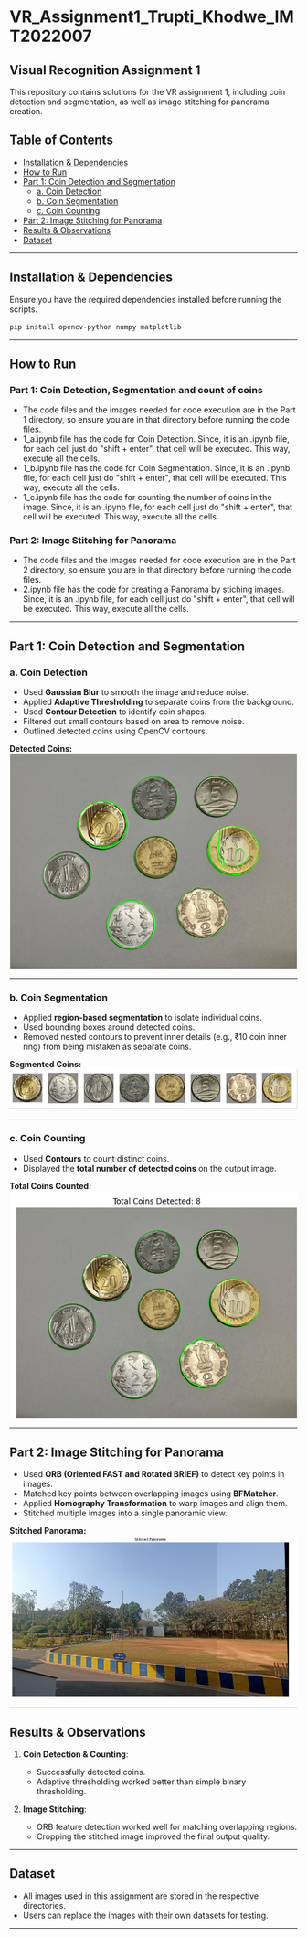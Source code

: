 # VR_Assignment1_Trupti_Khodwe_IMT2022007

## Visual Recognition Assignment 1

This repository contains solutions for the VR assignment 1, including coin detection and segmentation, as well as image stitching for panorama creation.

## Table of Contents
- [Installation & Dependencies](#installation--dependencies)
- [How to Run](#how-to-run)
- [Part 1: Coin Detection and Segmentation](#part-1-coin-detection-and-segmentation)
  - [a. Coin Detection](#a-coin-detection)
  - [b. Coin Segmentation](#b-coin-segmentation)
  - [c. Coin Counting](#c-coin-counting)
- [Part 2: Image Stitching for Panorama](#part-2-image-stitching-for-panorama)
- [Results & Observations](#results--observations)
- [Dataset](#dataset)

---

## Installation & Dependencies
Ensure you have the required dependencies installed before running the scripts.

```bash
pip install opencv-python numpy matplotlib
```

---

## How to Run
### Part 1: Coin Detection, Segmentation and count of coins

- The code files and the images needed for code execution are in the Part 1 directory, so ensure you are in that directory before running the code files.  
- 1_a.ipynb file has the code for Coin Detection. Since, it is an .ipynb file, for each cell just do "shift + enter", that cell will be executed. This way, execute all the cells. 
- 1_b.ipynb file has the code for Coin Segmentation. Since, it is an .ipynb file, for each cell just do "shift + enter", that cell will be executed. This way, execute all the cells. 
- 1_c.ipynb file has the code for counting the number of coins in the image. Since, it is an .ipynb file, for each cell just do "shift + enter", that cell will be executed. This way, execute all the cells. 

### Part 2: Image Stitching for Panorama

- The code files and the images needed for code execution are in the Part 2 directory, so ensure you are in that directory before running the code files.  
- 2.ipynb file has the code for creating a Panorama by stiching images. Since, it is an .ipynb file, for each cell just do "shift + enter", that cell will be executed. This way, execute all the cells.

---

## Part 1: Coin Detection and Segmentation

### a. Coin Detection
- Used **Gaussian Blur** to smooth the image and reduce noise.
- Applied **Adaptive Thresholding** to separate coins from the background.
- Used **Contour Detection** to identify coin shapes.
- Filtered out small contours based on area to remove noise.
- Outlined detected coins using OpenCV contours.

**Detected Coins:**  
![Detected Coins](Part%201/1_a.png)

---

### b. Coin Segmentation
- Applied **region-based segmentation** to isolate individual coins.
- Used bounding boxes around detected coins.
- Removed nested contours to prevent inner details (e.g., ₹10 coin inner ring) from being mistaken as separate coins.

**Segmented Coins:**  
![Segmented Coins](Part%201/1_b.png)

---

### c. Coin Counting
- Used **Contours** to count distinct coins.
- Displayed the **total number of detected coins** on the output image.

**Total Coins Counted:**  
![Total Coins Counted](Part%201/1_c.png)

---

## Part 2: Image Stitching for Panorama
- Used **ORB (Oriented FAST and Rotated BRIEF)** to detect key points in images.
- Matched key points between overlapping images using **BFMatcher**.
- Applied **Homography Transformation** to warp images and align them.
- Stitched multiple images into a single panoramic view.

**Stitched Panorama:**  
![Stitched Panorama](Part%202/Final%20Output%20Images/Final_Panorama.png)

---

## Results & Observations
1. **Coin Detection & Counting**:
   - Successfully detected coins.
   - Adaptive thresholding worked better than simple binary thresholding.

2. **Image Stitching**:
   - ORB feature detection worked well for matching overlapping regions.
   - Cropping the stitched image improved the final output quality.

---

## Dataset
- All images used in this assignment are stored in the respective directories.
- Users can replace the images with their own datasets for testing.

---
